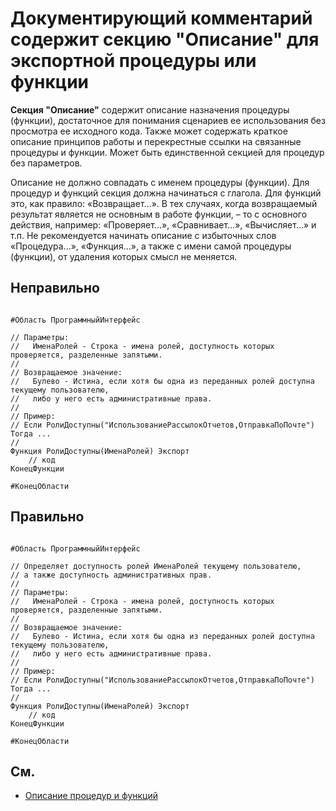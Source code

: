 # Документирующий комментарий содержит секцию "Описание" для экспортной процедуры или функции

**Секция "Описание"** содержит описание назначения процедуры (функции),
достаточное для понимания сценариев ее использования без просмотра ее исходного кода.
Также может содержать краткое описание принципов работы и перекрестные ссылки на связанные процедуры и функции.
Может быть единственной секцией для процедур без параметров.

Описание не должно совпадать с именем процедуры (функции).
Для процедур и функций секция должна начинаться с глагола. Для функций это, как правило:
«Возвращает…». В тех случаях, когда возвращаемый результат является не основным в работе функции, – 
то с основного действия, например: «Проверяет…», «Сравнивает…», «Вычисляет…» и т.п.
Не рекомендуется начинать описание с избыточных слов «Процедура...», «Функция...»,
а также с имени самой процедуры (функции), от удаления которых смысл не меняется.

## Неправильно

```bsl

#Область ПрограммныйИнтерфейс

// Параметры:
//   ИменаРолей - Строка - имена ролей, доступность которых проверяется, разделенные запятыми.
//
// Возвращаемое значение:
//   Булево - Истина, если хотя бы одна из переданных ролей доступна текущему пользователю,
//   либо у него есть административные права.
//
// Пример:
// Если РолиДоступны("ИспользованиеРассылокОтчетов,ОтправкаПоПочте") Тогда ...
//
Функция РолиДоступны(ИменаРолей) Экспорт
    // код
КонецФункции

#КонецОбласти

```

## Правильно

```bsl

#Область ПрограммныйИнтерфейс

// Определяет доступность ролей ИменаРолей текущему пользователю,
// а также доступность административных прав.
//
// Параметры:
//   ИменаРолей - Строка - имена ролей, доступность которых проверяется, разделенные запятыми.
//
// Возвращаемое значение:
//   Булево - Истина, если хотя бы одна из переданных ролей доступна текущему пользователю,
//   либо у него есть административные права.
//
// Пример:
// Если РолиДоступны("ИспользованиеРассылокОтчетов,ОтправкаПоПочте") Тогда ...
//
Функция РолиДоступны(ИменаРолей) Экспорт
    // код
КонецФункции

#КонецОбласти

```

## См.

- [Описание процедур и функций](https://its.1c.ru/db/v8std#content:453:hdoc:2)
